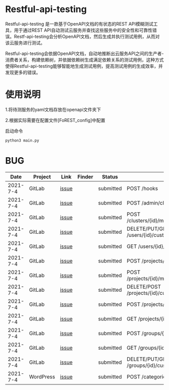  

#  

#  

# Restful-api-testing



Restful-api-testing 是一款基于OpenAPI文档的有状态的REST API模糊测试工具，用于通过REST API自动测试云服务并查找这些服务中的安全性和可靠性错误。Restf-api-testing会分析OpenAPI文档，然后生成并执行测试用例，从而对该云服务进行测试。

Restful-api-testing会依据OpenAPI文档，自动地推断出云服务API之间的生产者-消费者关系，构建依赖树，并依据依赖树生成满足依赖关系的测试用例，这种方式使得Restful-api-testing能够智能地生成测试用例，提高测试用例的生成效率，并发现更多的错误。



 




# 使用说明



1.将待测服务的yaml文档存放在openapi文件夹下

2.根据实际需要在配置文件[FoREST_config]中配置


启动命令
```bash
python3 main.py
```

 


 
# BUG

| Date | Project | Link | Finder | Status | Description |
|---------|---------|---------|---------|---------|---------|
| 2021-7-4 | GitLab | [issue](https://gitlab.com/gitlab-org/gitlab/-/issues/334606) |  | submitted | POST  /hooks |
| 2021-7-4 | GitLab | [issue](https://gitlab.com/gitlab-org/gitlab/-/issues/346121) |  | submitted | POST  /admin/clusters/add |
| 2021-7-4 | GitLab | [issue](https://gitlab.com/gitlab-org/gitlab/-/issues/334610) |  | submitted | POST  /clusters/{id}/metrics_dashboard/annotations/ |
| 2021-7-4 | GitLab | [issue](https://gitlab.com/gitlab-org/gitlab/-/issues/335276) |  | submitted | DELETE/PUT/GET  /users/{id}/custom_attributes/{key} |
| 2021-7-4 | GitLab | [issue](https://gitlab.com/gitlab-org/gitlab/-/issues/335276) |  | submitted | GET  /users/{id}/custom_attributes |
| 2021-7-4 | GitLab | [issue](https://gitlab.com/gitlab-org/gitlab/-/issues/334610) |  | submitted | POST  /projects/{id}/clusters/user |
| 2021-7-4 | GitLab | [issue](https://gitlab.com/gitlab-org/gitlab/-/issues/334606) |  | submitted | POST  /projects/{id}/metrics/user_starred_dashboards |
| 2021-7-4 | GitLab | [issue](https://gitlab.com/gitlab-org/gitlab/-/issues/335276) |  | submitted | DELETE/POST  /projects/{id}/custom_attributes/{key} |
| 2021-7-4 | GitLab | [issue](https://gitlab.com/gitlab-org/gitlab/-/issues/334610) |  | submitted | POST  /projects/{id}/export | 
| 2021-7-4 | GitLab | [issue](https://gitlab.com/gitlab-org/gitlab/-/issues/335276) |  | submitted | GET  /projects/{id}/custom_attributes |
| 2021-7-4 | GitLab | [issue](https://gitlab.com/gitlab-org/gitlab/-/issues/334610) |  | submitted | POST  /groups/{id}/clusters/user |
| 2021-7-4 | GitLab | [issue](https://gitlab.com/gitlab-org/gitlab/-/issues/335276) |  | submitted | GET /groups/{id}/custom_attributes |
| 2021-7-4 | GitLab | [issue](https://gitlab.com/gitlab-org/gitlab/-/issues/335276) |  | submitted | DELETE/PUT/GET  /groups/{id}/custom_attributes/{key} |
| 2021-7-4 | WordPress | [issue](https://gitlab.com/gitlab-org/gitlab/-/issues/334610) |  | submitted | POST  /categories |


 

